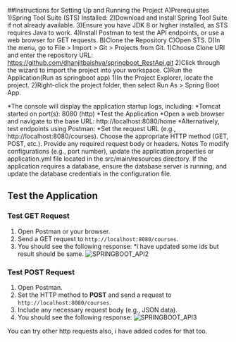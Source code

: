 ##Instructions for Setting Up and Running the Project
A)Prerequisites
  1)Spring Tool Suite (STS) Installed:
  2)Download and install Spring Tool Suite if not already available.
  3)Ensure you have JDK 8 or higher installed, as STS requires Java to work.
  4)Install Postman to test the API endpoints, or use a web browser for GET requests.
B)Clone the Repository
C)Open STS.
D)In the menu, go to File > Import > Git > Projects from Git.
  1)Choose Clone URI and enter the repository URL:  https://github.com/dhanjitbaishya/springboot_RestApi.git
  2)Click through the wizard to import the project into your workspace.
C)Run the Application(Run as springboot app)
  1)In the Project Explorer, locate the project.
  2)Right-click the project folder, then select Run As > Spring Boot App.

*The console will display the application startup logs, including:
*Tomcat started on port(s): 8080 (http)
*Test the Application
*Open a web browser and navigate to the base URL:  http://localhost:8080/home
*Alternatively, test endpoints using Postman:
*Set the request URL (e.g., http://localhost:8080/courses).
Choose the appropriate HTTP method (GET, POST, etc.).
Provide any required request body or headers.
Notes
To modify configurations (e.g., port number), update the application.properties or application.yml file located in the src/main/resources directory.
If the application requires a database, ensure the database server is running, and update the database credentials in the configuration file.


## Test the Application

### Test GET Request
1. Open Postman or your browser.
2. Send a GET request to `http://localhost:8080/courses`.
3. You should see the following response:
*i have updated some ids but result should be same.
![SPRINGBOOT_API2](https://github.com/user-attachments/assets/025cba14-af21-46f4-919c-6364ae585a33)


### Test POST Request
1. Open Postman.
2. Set the HTTP method to **POST** and send a request to `http://localhost:8080/courses`.
3. Include any necessary request body (e.g., JSON data).
4. You should see the following response:
![SPRINGBOOT_API3](https://github.com/user-attachments/assets/a0a22a69-18cd-44cb-bc02-9e6ca538870c)


You can try other http requests also, i have added codes for that too.
